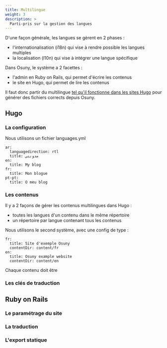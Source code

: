 ```yaml
---
title: Multilingue
weight: 3
description: >
  Parti-pris sur la gestion des langues
---
```


D'une façon générale, les langues se gèrent en 2 phases :
- l'internationalisation (i18n) qui vise à rendre possible les langues multiples
- la localisation (l10n) qui vise à intégrer une langue spécifique

Dans Osuny, le système a 2 facettes :
- l'admin en Ruby on Rails, qui permet d'écrire les contenus
- le site en Hugo, qui permet de lire les contenus

Il faut donc partir du multilingue [tel qu'il fonctionne dans les sites Hugo](https://gohugo.io/content-management/multilingual/) pour générer des fichiers corrects depuis Osuny.

## Hugo

### La configuration

Nous utilisons un fichier languages.yml
```
ar:
  languagedirection: rtl
  title: مدونتي
en:
  title: My blog
fr:
  title: Mon blogue
pt-pt:
  title: O meu blog
```

### Les contenus

Il y a 2 façons de gérer les contenus multilingues dans Hugo : 
- toutes les langues d'un contenu dans le même répertoire
- un répertoire par langue contenant tous les contenus

Nous utilisons le second système, avec une config de type :
```
fr:
  title: Site d'exemple Osuny
  contentDir: content/fr
en:
  title: Osuny example website
  contentDir: content/en
```

Chaque contenu doit être 

### Les clés de traduction

## Ruby on Rails

### Le paramétrage du site

### La traduction

### L'export statique